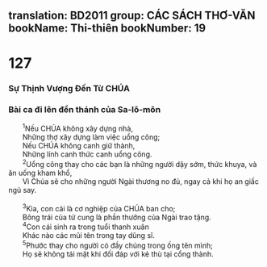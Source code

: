 translation: BD2011
group: CÁC SÁCH THƠ-VĂN
bookName: Thi-thiên 
bookNumber: 19
-------

<div class="title"><h1>127</h1><h3>Sự Thịnh Vượng Ðến Từ CHÚA</h3><h3>Bài ca đi lên đền thánh của Sa-lô-môn</h3></div>
<span class="verse thi_127_1">  <sup>1</sup>Nếu CHÚA không xây dựng nhà,<br/>  Những thợ xây dựng làm việc uổng công;<br/>  Nếu CHÚA không canh giữ thành,<br/>  Những lính canh thức canh uổng công.<br/></span>
<span class="verse thi_127_2">  <sup>2</sup>Uổng công thay cho các bạn là những người dậy sớm, thức khuya, và ăn uống kham khổ,<br/>  Vì Chúa sẽ cho những người Ngài thương no đủ, ngay cả khi họ an giấc ngủ say.<br/><br/></span>
<span class="verse thi_127_3">  <sup>3</sup>Kìa, con cái là cơ nghiệp của CHÚA ban cho;<br/>  Bông trái của tử cung là phần thưởng của Ngài trao tặng.<br/></span>
<span class="verse thi_127_4">  <sup>4</sup>Con cái sinh ra trong tuổi thanh xuân<br/>  Khác nào các mũi tên trong tay dũng sĩ.<br/></span>
<span class="verse thi_127_5">  <sup>5</sup>Phước thay cho người có đầy chúng trong ống tên mình;<br/>  Họ sẽ không tái mặt khi đối đáp với kẻ thù tại cổng thành.<br/></span>
